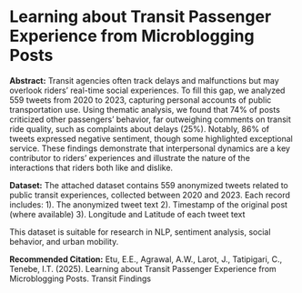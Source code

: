 # Learning about Transit Passenger Experience from Microblogging Posts
**Abstract:** Transit agencies often track delays and malfunctions but may overlook riders’ real-time social experiences. To fill this gap, we analyzed 559 tweets from 2020 to 2023, capturing personal accounts of public transportation use. Using thematic analysis, we found that 74% of posts criticized other passengers’ behavior, far outweighing comments on transit ride quality, such as complaints about delays (25%). Notably, 86% of tweets expressed negative sentiment, though some highlighted exceptional service. These findings demonstrate that interpersonal dynamics are a key contributor to riders’ experiences and illustrate the nature of the interactions that riders both like and dislike. 

**Dataset:** The attached dataset contains 559 anonymized tweets related to public transit experiences, collected between 2020 and 2023. Each record includes:
1). The anonymized tweet text
2). Timestamp of the original post (where available)
3). Longitude and Latitude of each tweet text

This dataset is suitable for research in NLP, sentiment analysis, social behavior, and urban mobility.

**Recommended Citation:** Etu, E.E., Agrawal, A.W., Larot, J., Tatipigari, C., Tenebe, I.T. (2025). Learning about Transit Passenger Experience from Microblogging Posts. Transit Findings
